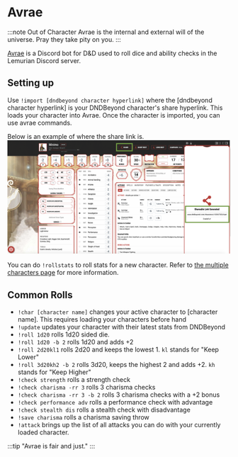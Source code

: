 # Avrae

:::note Out of Character
Avrae is the internal and external will of the universe. Pray they take pity on you.
:::

[Avrae](https://avrae.io/) is a Discord bot for D&D used to roll dice and ability checks in the Lemurian Discord server.

## Setting up

Use ```!import [dndbeyond character hyperlink]``` where the [dndbeyond character hyperlink] is your DNDBeyond character's share hyperlink. This loads your character into Avrae. Once the character is imported, you can use avrae commands. 

Below is an example of where the share link is. 
![Avrae_Example](/img/rules/Discord_Rules/avrae_share_example.png)

You can do ```!rollstats``` to roll stats for a new character. Refer to [the multiple characters page](../multiple_characters) for more information.

## Common Rolls

- ```!char [character name]``` changes your active character to [character name]. This requires loading your characters before hand
- ```!update``` updates your character with their latest stats from DNDBeyond
- ```!roll 1d20``` rolls 1d20 sided die.
- ```!roll 1d20 -b 2``` rolls 1d20 and adds +2
- ```!roll 2d20kl1``` rolls 2d20 and keeps the lowest 1. `kl` stands for "Keep Lower"
- ```!roll 3d20kh2 -b 2``` rolls 3d20, keeps the highest 2 and adds +2. `kh` stands for "Keep Higher"
- ```!check strength``` rolls a strength check
- ```!check charisma -rr 3``` rolls 3 charisma checks
- ```!check charisma -rr 3 -b 2``` rolls 3 charisma checks with a +2 bonus
- ```!check performance adv``` rolls a performance check with advantage
- ```!check stealth dis``` rolls a stealth check with disadvantage
- ```!save charisma``` rolls a charisma saving throw
- ```!attack``` brings up the list of all attacks you can do with your currently loaded character. 

:::tip 
"Avrae is fair and just."
:::

